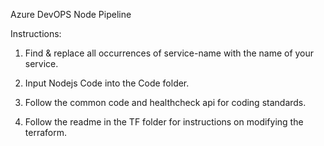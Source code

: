 Azure DevOPS Node Pipeline

Instructions:

1. Find & replace all occurrences of service-name with the name of your service.

2. Input Nodejs Code into the Code folder.

3. Follow the common code and healthcheck api for coding standards.

4. Follow the readme in the TF folder for instructions on modifying the terraform.
